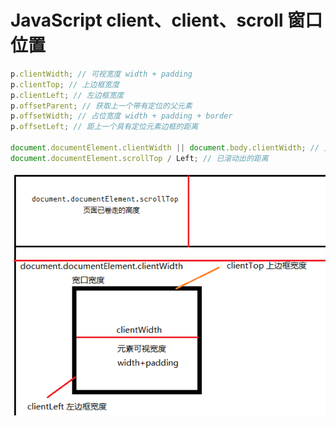 # JavaScript client、client、scroll 窗口位置

```js
p.clientWidth; // 可视宽度 width + padding
p.clientTop; // 上边框宽度
p.clientLeft; // 左边框宽度
p.offsetParent; // 获取上一个带有定位的父元素
p.offsetWidth; // 占位宽度 width + padding + border
p.offsetLeft; // 距上一个具有定位元素边框的距离

document.documentElement.clientWidth || document.body.clientWidth; // 宽口宽度
document.documentElement.scrollTop / Left; // 已滚动出的距离
```

![javascript 获取 client、offset值](./img/client.png)
